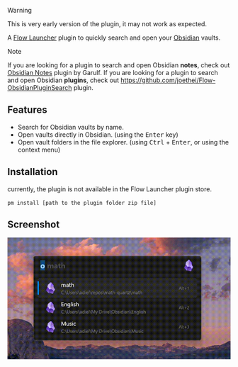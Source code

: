 
> [!WARNING]
> This is very early version of the plugin, it may not work as expected. 

A [Flow Launcher](https://github.com/Flow-Launcher/Flow.Launcher) plugin to quickly search and open your [Obsidian](https://obsidian.md/) vaults.


> [!NOTE] 
> If you are looking for a plugin to search and open Obsidian **notes**, check out [Obsidian Notes](https://github.com/Garulf/Obsidian-Notes/tree/main) plugin by Garulf. 
> If you are looking for a plugin to search and open Obsidian **plugins**, check out https://github.com/joethei/Flow-ObsidianPluginSearch plugin.

## Features

- Search for Obsidian vaults by name.
- Open vaults directly in Obsidian. (using the <kbd>Enter</kbd> key)
- Open vault folders in the file explorer. (using <kbd>Ctrl</kbd> + <kbd>Enter</kbd>, or using the context menu)

## Installation

currently, the plugin is not available in the Flow Launcher plugin store.

```
pm install [path to the plugin folder zip file]
```

## Screenshot

![screenshot](screenshot.gif)
